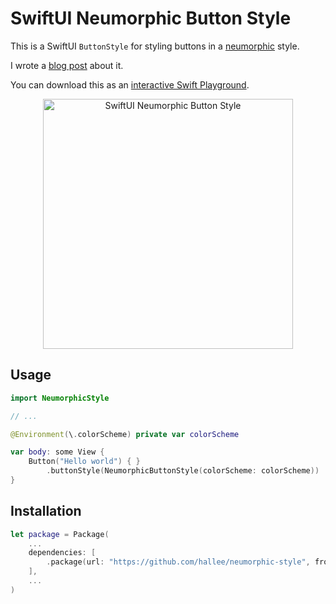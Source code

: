 # SwiftUI Neumorphic Button Style

This is a SwiftUI `ButtonStyle` for styling buttons in a [neumorphic](https://dribbble.com/shots/8297803-Skeuomorph-Mobile-Banking-Continuation) style.

I wrote a [blog post](https://blog.hal.codes/swiftui-neumorphism-button) about it.

You can download this as an [interactive Swift Playground](https://s3.amazonaws.com/f.hal.codes/SwiftUI+Neumorphism.playgroundbook.zip).

<p align="center">
	<img src="https://s3.amazonaws.com/f.hal.codes/press.gif" width="400px" title="SwiftUI Neumorphic Button Style" />
</p align="center">

## Usage

```swift
import NeumorphicStyle

// ...

@Environment(\.colorScheme) private var colorScheme

var body: some View {
    Button("Hello world") { }
    	.buttonStyle(NeumorphicButtonStyle(colorScheme: colorScheme))
}
```

## Installation

```swift
let package = Package(
    ...
    dependencies: [
        .package(url: "https://github.com/hallee/neumorphic-style", from: "0.0.1")
    ],
    ...
)
```

